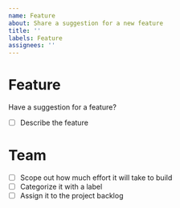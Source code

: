 ```yaml
---
name: Feature
about: Share a suggestion for a new feature
title: ''
labels: Feature
assignees: ''
---
```

# Feature
Have a suggestion for a feature?
- [ ] Describe the feature

# Team
- [ ] Scope out how much effort it will take to build
- [ ] Categorize it with a label
- [ ] Assign it to the project backlog